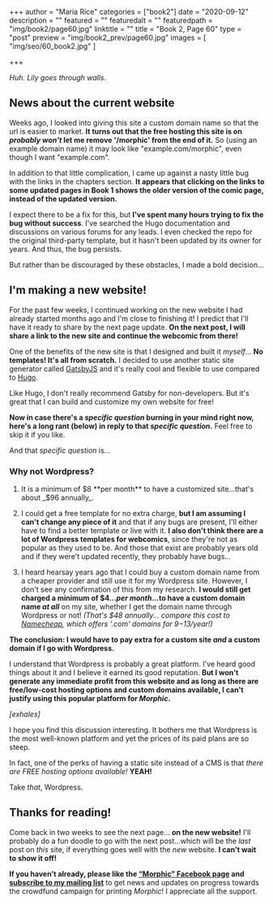 +++
author = "Maria Rice"
categories = ["book2"]
date = "2020-09-12"
description = ""
featured = ""
featuredalt = ""
featuredpath = "img/book2/page60.jpg"
linktitle = ""
title = "Book 2, Page 60"
type = "post"
preview = "img/book2_prev/page60.jpg"
images = [ "img/seo/60_book2.jpg" ]

+++

_Huh. Lily goes through walls._

## News about the current website

Weeks ago, I looked into giving this site a custom domain name so that the url is easier to market. 
**It turns out that the free hosting this site is on _probably won't_ let me remove '/morphic' from the end of it.**
So (using an example domain name) it may look like "example.com/morphic", even though I want "example.com". 

In addition to that little complication, I came up against a nasty little bug with the links in the chapters section. 
**It appears that clicking on the links to some updated pages in Book 1 shows the older version of the comic page, instead of the updated version.** 

I expect there to be a fix for this, but **I've spent many hours trying to fix the bug without success**.
I've searched the Hugo documentation and discussions on various forums for any leads.
I even checked the repo for the original third-party template, but it hasn't been updated by its owner for years.
And thus, the bug persists. 

But rather than be discouraged by these obstacles, I made a bold decision...

## I'm making a new website!

For the past few weeks, I continued working on the new website I had already started months ago and I'm close to finishing it! 
I predict that I'll have it ready to share by the next page update.
**On the next post, I will share a link to the new site and continue the webcomic from there!** 

One of the benefits of the new site is that I designed and built it _myself_... 
**No templates! It's all from scratch.** 
I decided to use another static site generator called [GatsbyJS](https://www.gatsbyjs.com/) and it's really cool and flexible to use compared to [Hugo](https://gohugo.io/). 

Like Hugo, I don't really recommend Gatsby for non-developers.
But it's great that I can build and customize my own website for free!

**Now in case there's a _specific question_ burning in your mind right now, here's a long rant (below) in reply to that _specific question_.** 
Feel free to skip it if you like.

And that _specific question_ is...

### Why not Wordpress? 

1. It is a minimum of $8 **per month** to have a customized site...that's about _$96 annually_.

2. I could get a free template for no extra charge, **but I am assuming I can't change any piece of it** and that if any bugs are present, I'll either have to find a better template or live with it. 
**I also don't think there are a lot of Wordpress templates for webcomics**, since they're not as popular as they used to be. 
And those that exist are probably years old and if they were't updated recently, they probably have bugs...

3. I heard hearsay years ago that I could buy a custom domain name from a cheaper provider and still use it for my Wordpress site. However, I don't see any confirmation of this from my research. **I would still get charged a minimum of $4..._per month_...to have a custom domain name _at all_** on my site, whether I get the domain name through Wordpress or not!
_(That's $48 annually... compare this cost to [Namecheap](https://www.namecheap.com/domains/registration/gtld/com/), which offers '.com' domains for $9-$13/year!)_

**The conclusion: I would have to pay extra for a custom site _and_ a custom domain if I go with Wordpress.**

I understand that Wordpress is probably a great platform. 
I've heard good things about it and I believe it earned its good reputation. 
**But I won't generate any immediate profit from this website and as long as there are free/low-cost hosting options and custom domains available, I can't justify using this popular platform for _Morphic_.** 

_[exhales]_

I hope you find this discussion interesting.
It bothers me that Wordpress is the most well-known platform and yet the prices of its paid plans are so steep.

In fact, one of the perks of having a static site instead of a CMS is that _there are FREE hosting options available!_ 
**YEAH!**

Take _that_, Wordpress.

## Thanks for reading!

Come back in two weeks to see the next page... **on the new website!** 
I'll probably do a fun doodle to go with the next post...which will be the _last_ post on _this_ site, if everything goes well with the _new_ website. **I can't wait to show it off!**

**If you haven’t already, please like the [“Morphic” Facebook page](https://www.facebook.com/MorphicGraphicNovel/) and [subscribe to my mailing list](http://eepurl.com/g8TzPb)** to get news and updates on progress towards the crowdfund campaign for printing _Morphic_!
I appreciate all the support. 


